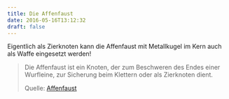 ```yaml
---
title: Die Affenfaust
date: 2016-05-16T13:12:32
draft: false
---
```


Eigentlich als Zierknoten kann die Affenfaust mit Metallkugel im Kern auch
als Waffe eingesetzt werden!

> Die Affenfaust ist ein Knoten, der zum Beschweren des Endes einer
> Wurfleine, zur Sicherung beim Klettern oder als Zierknoten dient.
>
> Quelle: [Affenfaust](https://de.wikipedia.org/wiki/Affenfaust)
